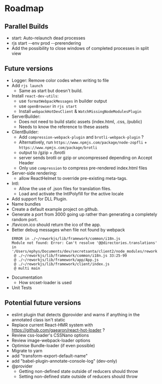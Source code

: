 # Roadmap

## Parallel Builds

- start: Auto-relaunch dead processes
- rjs start --env prod --prerendering 
- Add the possibility to close windows of completed processes in split view

## Future versions

- Logger: Remove color codes when writing to file
- Add `rjs launch`
  - Same as start but doesn't build.
- Install `react-dev-utils`:
  - use `formatWebpackMessages` in builder output
  - use `openBrowser` in `rjs start`
  - Install `webpackHotDevClient` & `WatchMissingNodeModulesPlugin`
- ServerBuilder:
  - Does not need to build static assets (index.html, .css, /public)
  - Needs to know the reference to these assets
- ClientBuilder:
  - Add `compression-webpack-plugin` and `brotli-webpack-plugin` ?
  - Alternatively, run `https://www.npmjs.com/package/node-zopfli` + `https://www.npmjs.com/package/brotli`
   - output to /gzip + /brotli
   - server sends brotli or gzip or uncompressed depending on Accept Header
   - Only use `compression` to compress pre-rendered index.html files
- Server-side rendering:
  - allow ReactHelmet to override pre-existing meta-tags.
- Intl:
  - Allow the use of .json files for translation files.
  - Load and activate the IntlPolyfill for the active locale
- Add support for DLL Plugin.
- Name bundles
- Create a default example project on github.
- Generate a port from 3000 going up rather than generating a completely random port.
- /favicon.ico should return the ico of the app.
- Better debug messages when file not found by webpack
  ```
  ERROR in ./~/reworkjs/lib/framework/common/i18n.js
  Module not found: Error: Can't resolve '@@directories.translations' in '/Users/ephys/Documents/dev/secretsanta/client2/node_modules/reworkjs/lib/framework/common'
   @ ./~/reworkjs/lib/framework/common/i18n.js 33:25-99
   @ ./~/reworkjs/lib/framework/app/App.js
   @ ./~/reworkjs/lib/framework/client/index.js
   @ multi main
   ```
- Documentation
  - How srcset-loader is used
- Unit Tests

## Potential future versions

- eslint plugin that detects @provider and warns if anything in the annotated class isn't static
- Replace current React-HMR system with https://github.com/gaearon/react-hot-loader ?
- Review css-loader's CSSNano options
- Review image-webpack-loader options
- Optimise Bundle-loader (if even possible)
- Migrate to yarn
- add "transform-export-default-name"
- add "babel-plugin-annotate-console-log" (dev-only)
- @provider
  - Getting non-defined state outside of reducers should throw
  - Setting non-defined state outside of reducers should throw
